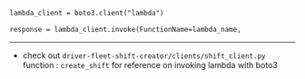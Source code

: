```md
lambda_client = boto3.client("lambda")

response = lambda_client.invoke(FunctionName=lambda_name,                                        InvocationType="RequestResponse",                                            Payload=json.dumps(create_shift_request))
```

---

- check out `driver-fleet-shift-creator/clients/shift_client.py` function : `create_shift` for reference on invoking lambda with boto3